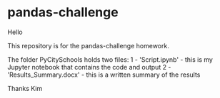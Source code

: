# pandas-challenge
Hello

This repository is for the pandas-challenge homework.

The folder PyCitySchools holds two files:
1 - 'Script.ipynb' - this is my Jupyter notebook that contains the code and output
2 - 'Results_Summary.docx' - this is a written summary of the results

Thanks
Kim



